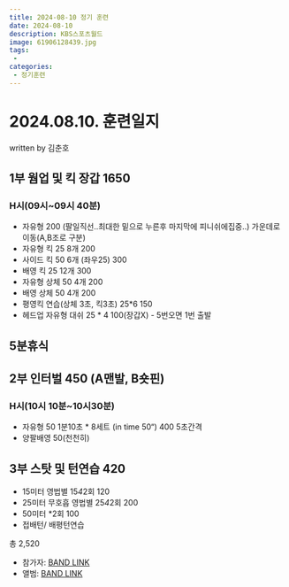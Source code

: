 ```yaml
---
title: 2024-08-10 정기 훈련
date: 2024-08-10
description: KBS스포츠월드
image: 61906128439.jpg
tags:
 - 
categories:
 - 정기훈련
---
```


# 2024.08.10. 훈련일지
written by 김춘호

## 1부 웜업 및 킥 장갑 1650
### H시(09시~09시 40분) 
- 자유형 200 (팔일직선..최대한 밑으로 누른후 마지막에 피니쉬에집중..)
가운데로 이동(A,B조로 구분)
- 자유형 킥 25 8개 200 
- 사이드 킥 50 6개 (좌우25) 300
- 배영 킥 25 12개 300
- 자유형 상체 50 4개 200
- 배영 상체 50 4개 200
- 평영킥 연습(상체 3초, 킥3초) 25*6 150
- 헤드업 자유형 대쉬 25 * 4 100(장갑X) - 5번오면 1번 출발

## 5분휴식

## 2부 인터벌 450 (A맨발, B숏핀)
### H시(10시 10분~10시30분)
 - 자유형 50 1분10초 * 8세트 (in time 50“) 400 5초간격
 - 양팔배영 50(천천히)

## 3부 스탓 및 턴연습 420
 - 15미터 영법별 15*4*2회 120
 - 25미터 무호흡 영법별 25*4*2회 200
 - 50미터 *2회 100
 - 접배턴/ 배평턴연습

총 2,520

- 참가자: [BAND LINK](https://band.us/band/93484357/schedule/4%2F93484357%2F452061234%2F19700101)
- 앨범: [BAND LINK](https://band.us/band/93484357/album/81265200)